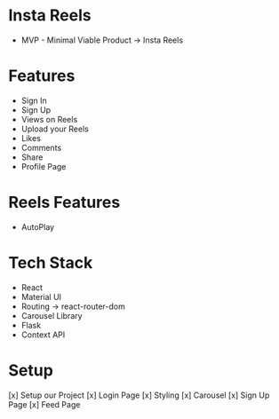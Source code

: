 # Insta Reels
* MVP - Minimal Viable Product -> Insta Reels

# Features
* Sign In
* Sign Up
* Views on Reels
* Upload your Reels
* Likes
* Comments
* Share
* Profile Page

# Reels Features
* AutoPlay

# Tech Stack
* React
* Material UI
* Routing -> react-router-dom
* Carousel Library
* Flask
* Context API

# Setup

[x] Setup our Project
[x] Login Page
    [x] Styling
    [x] Carousel
[x] Sign Up Page
[x] Feed Page
